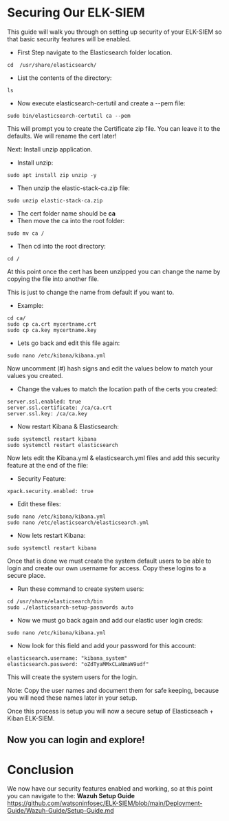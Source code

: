 # Securing Our ELK-SIEM

This guide will walk you through on setting up security of your ELK-SIEM so that basic security features will be enabled.

- First Step navigate to the Elasticsearch folder location.

~~~
cd  /usr/share/elasticsearch/
~~~

- List the contents of the directory:

~~~
ls
~~~

- Now execute elasticsearch-certutil and create a --pem file:

~~~
sudo bin/elasticsearch-certutil ca --pem
~~~

This will prompt you to create the Certificate zip file. You can leave it to the defaults. We will rename the cert later!

Next: Install unzip application.

- Install unzip:

~~~
sudo apt install zip unzip -y
~~~

- Then unzip the elastic-stack-ca.zip file:

~~~
sudo unzip elastic-stack-ca.zip
~~~

- The cert folder name should be **ca**
- Then move the ca into the root folder: 

~~~
sudo mv ca /
~~~

- Then cd into the root directory:

~~~
cd /
~~~

At this point once the cert has been unzipped you can change the name by copying the file into another file.

This is just to change the name from default if you want to.

- Example:

~~~
cd ca/
sudo cp ca.crt mycertname.crt
sudo cp ca.key mycertname.key
~~~

- Lets go back and edit this file again:
~~~
sudo nano /etc/kibana/kibana.yml
~~~

Now uncomment (#) hash signs and edit the values below to match your values you created.

- Change the values to match the location path of the certs you created:

~~~
server.ssl.enabled: true
server.ssl.certificate: /ca/ca.crt
server.ssl.key: /ca/ca.key
~~~

- Now restart Kibana & Elasticsearch:

~~~
sudo systemctl restart kibana
sudo systemctl restart elasticsearch
~~~


Now lets edit the Kibana.yml & elasticsearch.yml files and add this security feature at the end of the file:

- Security Feature:

~~~
xpack.security.enabled: true
~~~

- Edit these files:

~~~
sudo nano /etc/kibana/kibana.yml
sudo nano /etc/elasticsearch/elasticsearch.yml
~~~

- Now lets restart Kibana:

~~~
sudo systemctl restart kibana
~~~



Once that is done we must create the system default users to be able to login and create our own username for access. Copy these logins to a secure place.

- Run these command to create system users:

~~~
cd /usr/share/elasticsearch/bin
sudo ./elasticsearch-setup-passwords auto
~~~

- Now we must go back again and add our elastic user login creds:

~~~
sudo nano /etc/kibana/kibana.yml
~~~

- Now look for this field and add your password for this account:

~~~
elasticsearch.username: "kibana_system"
elasticsearch.password: "oZdTyaMMxCLaNmaW9udf"
~~~

This will create the system users for the login.

Note: Copy the user names and document them for safe keeping, because you will need these names later in your setup.

Once this process is setup you will now a secure setup of Elasticseach + Kiban ELK-SIEM.

## Now you can login and explore!

# Conclusion

We now have our security features enabled and working, so at this point you can navigate to the: **Wazuh Setup Guide** 
https://github.com/watsoninfosec/ELK-SIEM/blob/main/Deployment-Guide/Wazuh-Guide/Setup-Guide.md

